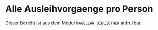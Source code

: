 ﻿# Alle Ausleihvorgaenge pro Person

Dieser Bericht ist aus dem Modul `MAGELLAN BIBLIOTHEK` aufrufbar.